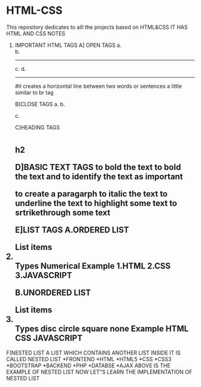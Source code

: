 # HTML-CSS
This repository dedicates to alll the projects based on HTML&CSS
IT HAS HTML AND CSS NOTES
1. IMPORTANT HTML TAGS
   A] OPEN TAGS
   a.<br/>
   b.<hr/>
   c.<img/>
   d.<hr/> #it creates a horizontal line between two words or sentences a little similar to br tag

   B]CLOSE TAGS
   a.<html></html>
   b.<p></p>
   c.<div></div>

   C]HEADING TAGS
   <h1></h1>
   <h2></>h2

   D]BASIC TEXT TAGS
   <b></b> to bold the text
   <strong></strong> to bold the text and to identify the text as important
   <p></p> to create a paragarph
   <i></i> to italic the text
   <u></u> to underline the text
   <mark></mark> to highlight some text
   <del></del> to srtrikethrough some text

   E]LIST TAGS
   A.ORDERED LIST
   <ol></ol>
      List items<li></li>
                   Types
                       Numerical
                            Example
                            1.HTML
                            2.CSS
                            3.JAVASCRIPT

   B.UNORDERED LIST
   <ul></ul>
       List items<li></li>
                   Types
                      disc
                      circle
                      square
                      none
                             Example
                                 HTML
                                 CSS
                                 JAVASCRIPT
      
F]NESTED LIST
A LIST WHICH CONTAINS ANOTHER LIST INSIDE IT IS CALLED NESTED LIST
*FRONTEND
   *HTML
      *HTML5
*CSS
   *CSS3
      *BOOTSTRAP
*BACKEND
   *PHP
   *DATABSE
   *AJAX
ABOVE IS THE EXAMPLE OF NESTED LIST NOW LET"S LEARN THE IMPLEMENTATION OF NESTED LIST

